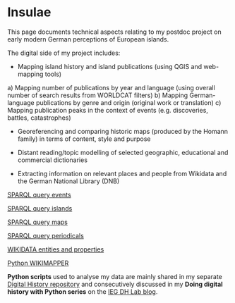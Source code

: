 # Insulae

This page documents technical aspects relating to my postdoc project on early modern German perceptions of European islands.

The digital side of my project includes:

* Mapping island history and island publications (using QGIS and web-mapping tools)

a) Mapping number of publications by year and language (using overall number of search results from WORLDCAT filters)
b) Mapping German-language publications by genre and origin (original work or translation)
c) Mapping publication peaks in the context of events (e.g. discoveries, battles, catastrophes)

* Georeferencing and comparing historic maps (produced by the Homann family) in terms of content, style and purpose

* Distant reading/topic modelling of selected geographic, educational and commercial dictionaries

* Extracting information on relevant places and people from Wikidata and the German National Library (DNB)

[SPARQL query events](https://github.com/MonikaBarget/Insulae/blob/master/WIKIDATA-SPARQL-events)

[SPARQL query islands](https://github.com/MonikaBarget/Insulae/blob/master/WIKIDATA-SPARQL-islands)

[SPARQL query maps](https://github.com/MonikaBarget/Insulae/blob/master/WIKIDATA-SPARQL-maps)

[SPARQL query periodicals](https://github.com/MonikaBarget/Insulae/blob/master/WIKIDATA-SPARQL-periodicals)

[WIKIDATA entities and properties](https://github.com/MonikaBarget/Insulae/blob/master/WIKIDATAquery.csv)

[Python WIKIMAPPER](https://github.com/MonikaBarget/Insulae/blob/master/matchIDwithWIKIMAPPER.py)

**Python scripts** used to analyse my data are mainly shared in my separate [Digital History repository](https://github.com/MonikaBarget/DigitalHistory) and consecutively discussed in my **Doing digital history with Python series** on the [IEG DH Lab blog](https://dhlab.hypotheses.org/).
